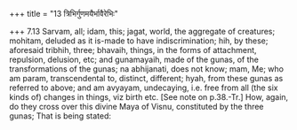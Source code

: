 +++
title = "13 त्रिभिर्गुणमयैर्भावैरेभिः"

+++
7.13 Sarvam, all; idam, this; jagat, world, the aggregate of creatures;
mohitam, deluded as it is-made to have indiscrimination; hih, by these;
aforesaid tribhih, three; bhavaih, things, in the forms of attachment,
repulsion, delusion, etc; and gunamayaih, made of the gunas, of the
transformations of the gunas; na abhijanati, does not know; mam, Me; who
am param, transcendental to, distinct, different; hyah, from these gunas
as referred to above; and am avyayam, undecaying, i.e. free from all
(the six kinds of) changes in things, viz birth etc. \[See note on
p.38.-Tr.\] How, again, do they cross over this divine Maya of Visnu,
constituted by the three gunas; That is being stated:
